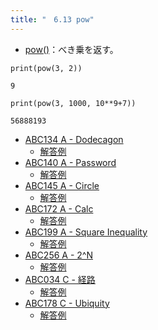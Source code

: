 ```yaml
---
title: "　6.13 pow"
---
```


* [pow()](https://docs.python.org/ja/3/library/functions.html#pow)：べき乗を返す。

```python:サンプルコード
print(pow(3, 2))
```

```text:実行結果
9
```

```python:サンプルコード
print(pow(3, 1000, 10**9+7))
```

```text:実行結果
56888193
```

- [ABC134 A - Dodecagon](https://atcoder.jp/contests/abc134/tasks/abc134_a)
    - [解答例](https://atcoder.jp/contests/abc134/submissions/18033511)
- [ABC140 A - Password](https://atcoder.jp/contests/abc140/tasks/abc140_a)
    - [解答例](https://atcoder.jp/contests/abc140/submissions/18033544)
- [ABC145 A - Circle](https://atcoder.jp/contests/abc145/tasks/abc145_a)
    - [解答例](https://atcoder.jp/contests/abc145/submissions/18033572)
- [ABC172 A - Calc](https://atcoder.jp/contests/abc172/tasks/abc172_a)
    - [解答例](https://atcoder.jp/contests/abc172/submissions/14794093)
- [ABC199 A - Square Inequality](https://atcoder.jp/contests/abc199/tasks/abc199_a)
    - [解答例](https://atcoder.jp/contests/abc199/submissions/22191700)
- [ABC256 A - 2^N](https://atcoder.jp/contests/abc256/tasks/abc256_a)
    - [解答例](https://atcoder.jp/contests/abc256/submissions/32938982)
- [ABC034 C - 経路](https://atcoder.jp/contests/abc034/tasks/abc034_c)
    - [解答例](https://atcoder.jp/contests/abc034/submissions/18033752)
- [ABC178 C - Ubiquity](https://atcoder.jp/contests/abc178/tasks/abc178_c)
    - [解答例](https://atcoder.jp/contests/abc178/submissions/29814421)